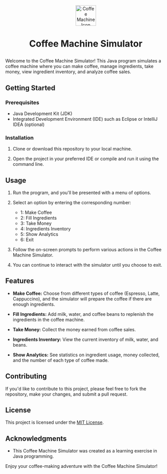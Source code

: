 <div style="text-align:center;">
  <img src="https://cdnjs.cloudflare.com/ajax/libs/font-awesome/6.0.0-beta3/svgs/solid/coffee.svg" alt="Coffee Machine Icon" width="64" height="64">
</div>

# <p align="center">Coffee Machine Simulator</p>




Welcome to the Coffee Machine Simulator! This Java program simulates a coffee machine where you can make coffee, manage ingredients, take money, view ingredient inventory, and analyze coffee sales.
## Getting Started

### Prerequisites

- Java Development Kit (JDK)
- Integrated Development Environment (IDE) such as Eclipse or IntelliJ IDEA (optional)

### Installation

1. Clone or download this repository to your local machine.

2. Open the project in your preferred IDE or compile and run it using the command line.

## Usage

1. Run the program, and you'll be presented with a menu of options.

2. Select an option by entering the corresponding number:

    - 1: Make Coffee
    - 2: Fill Ingredients
    - 3: Take Money
    - 4: Ingredients Inventory
    - 5: Show Analytics
    - 6: Exit

3. Follow the on-screen prompts to perform various actions in the Coffee Machine Simulator.

4. You can continue to interact with the simulator until you choose to exit.

## Features

- **Make Coffee:** Choose from different types of coffee (Espresso, Latte, Cappuccino), and the simulator will prepare the coffee if there are enough ingredients.

- **Fill Ingredients:** Add milk, water, and coffee beans to replenish the ingredients in the coffee machine.

- **Take Money:** Collect the money earned from coffee sales.

- **Ingredients Inventory:** View the current inventory of milk, water, and beans.

- **Show Analytics:** See statistics on ingredient usage, money collected, and the number of each type of coffee made.

## Contributing

If you'd like to contribute to this project, please feel free to fork the repository, make your changes, and submit a pull request.

## License

This project is licensed under the [MIT License](LICENSE).

## Acknowledgments

- This Coffee Machine Simulator was created as a learning exercise in Java programming.

Enjoy your coffee-making adventure with the Coffee Machine Simulator!